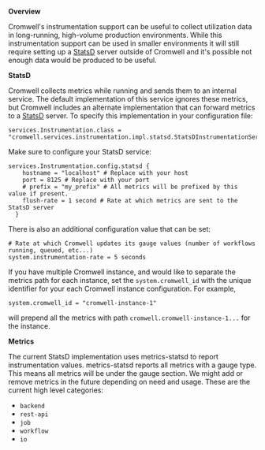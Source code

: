 **Overview**

Cromwell's instrumentation support can be useful to collect utilization data in long-running, high-volume
production environments. While this instrumentation support can be used in smaller environments it will still require setting up a
[StatsD](https://github.com/etsy/statsd) server outside of Cromwell and it's possible not enough data would be produced to be useful.  

**StatsD**

Cromwell collects metrics while running and sends them to an internal service. The default implementation of this service
ignores these metrics, but Cromwell includes an alternate implementation that can forward metrics to a
[StatsD](https://github.com/etsy/statsd) server.
To specify this implementation in your configuration file:

```hocon
services.Instrumentation.class = "cromwell.services.instrumentation.impl.statsd.StatsDInstrumentationServiceActor"
```
Make sure to configure your StatsD service:

```hocon
services.Instrumentation.config.statsd {
    hostname = "localhost" # Replace with your host
    port = 8125 # Replace with your port
    # prefix = "my_prefix" # All metrics will be prefixed by this value if present.
    flush-rate = 1 second # Rate at which metrics are sent to the StatsD server
  }
```

There is also an additional configuration value that can be set: 

```hocon
# Rate at which Cromwell updates its gauge values (number of workflows running, queued, etc...)
system.instrumentation-rate = 5 seconds
```

If you have multiple Cromwell instance, and would like to separate the metrics path for each instance, set the `system.cromwell_id` with the unique identifier for your each Cromwell instance configuration. For example,

```hocon
system.cromwell_id = "cromwell-instance-1"
```
will prepend all the metrics with path `cromwell.cromwell-instance-1...` for the instance.


**Metrics**

The current StatsD implementation uses metrics-statsd to report instrumentation values.
metrics-statsd reports all metrics with a gauge type.
This means all metrics will be under the gauge section. We might add or remove metrics in the future depending on need and usage.
These are the current high level categories:

* `backend`
* `rest-api`
* `job`
* `workflow`
* `io`
